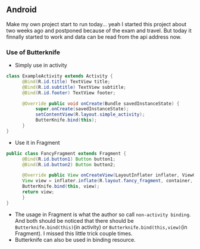 ## Android

Make my own project start to run today... yeah I started this project about two weeks ago and postponed because of the exam and travel. But today it finnally started to work and data can be read from the api address now.

### Use of Butterknife
- Simply use in activity

``` Java
class ExampleActivity extends Activity {
      @Bind(R.id.title) TextView title;
      @Bind(R.id.subtitle) TextView subtitle;
      @Bind(R.id.footer) TextView footer;

      @Override public void onCreate(Bundle savedInstanceState) {
           super.onCreate(savedInstanceState);
           setContentView(R.layout.simple_activity);
           ButterKnife.bind(this);
      }
}

```

- Use it in Fragment

``` Java
public class FancyFragment extends Fragment {
      @Bind(R.id.button1) Button button1;
      @Bind(R.id.button2) Button button2;

      @Override public View onCreateView(LayoutInflater inflater, ViewGroup container, Bundle savedInstanceState) {
      View view = inflater.inflate(R.layout.fancy_fragment, container, false);
      ButterKnife.bind(this, view);
      return view;
      }
}
```
 - The usage in Fragment is what the author so call `non-activity binding`. And both should be noticed that there should be `Butterknife.bind(this)`(in activity) or `Butterknife.bind(this,view)`(in Fragment). I missed this little trick couple times.
- Butterknife can also be used in binding resource.
